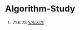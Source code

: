 # Algorithm-Study

1. 21.6.23 [알람시계](https://github.com/eunyuni/Algorithm-Study/blob/master/%EC%95%8C%EB%9E%8C%EC%8B%9C%EA%B3%84)

